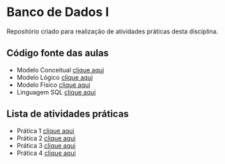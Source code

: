 # Banco de Dados I

Repositório criado para realização de atividades práticas desta disciplina.

## Código fonte das aulas

- Modelo Conceitual [clique aqui](src/aula06_08)
- Modelo Lógico [clique aqui](src/aula09_11)
- Modelo Físico [clique aqui](src/aula12_13)
- Linguagem SQL [clique aqui](src/aula14_16)

## Lista de atividades práticas

- Prática 1 [clique aqui](test/pratica01)
- Prática 2 [clique aqui](test/pratica02)
- Prática 3 [clique aqui](test/pratica03)
- Prática 4 [clique aqui](test/pratica04)
